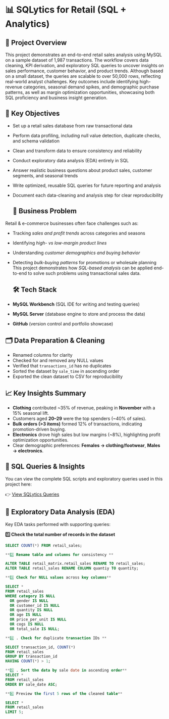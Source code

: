 # 📊  SQLytics for Retail (SQL + Analytics)

## 📝 Project Overview

This project demonstrates an end-to-end retail sales analysis using MySQL on a sample dataset of 1,987 transactions. The workflow covers data cleaning, KPI derivation, and exploratory SQL queries to uncover insights on sales performance, customer behavior, and product trends. Although based on a small dataset, the queries are scalable to over 50,000 rows, reflecting real-world analyst challenges. Key outcomes include identifying high-revenue categories, seasonal demand spikes, and demographic purchase patterns, as well as margin optimization opportunities, showcasing both SQL proficiency and business insight generation.

## 🎯 Key Objectives

- Set up a retail sales database from raw transactional data
- Perform data profiling, including null value detection, duplicate checks, and schema validation
- Clean and transform data to ensure consistency and reliability
- Conduct exploratory data analysis (EDA) entirely in SQL
- Answer realistic business questions about product sales, customer segments, and seasonal trends
- Write optimized, reusable SQL queries for future reporting and analysis
- Document each data-cleaning and analysis step for clear reproducibility

  ## 📌 Business Problem  

Retail & e-commerce businesses often face challenges such as:  

- Tracking *sales and profit trends* across categories and seasons  
- Identifying *high- vs low-margin product lines* 
- Understanding *customer demographics and buying behavior* 
- Detecting *bulk-buying patterns* for promotions or wholesale planning  
This project demonstrates how *SQL-based analysis* can be applied end-to-end to solve such problems using transactional sales data.  

  ## 🛠️ Tech Stack

- **MySQL Workbench** (SQL IDE for writing and testing queries)  
- **MySQL Server** (database engine to store and process the data)  
- **GitHub** (version control and portfolio showcase)
  
## 🗂️ Data Preparation & Cleaning

- Renamed columns for clarity  
- Checked for and removed any NULL values  
- Verified that `transactions_id` has no duplicates  
- Sorted the dataset by `sale_time` in ascending order  
- Exported the clean dataset to CSV for reproducibility

 ## 📈 Key Insights Summary  

- **Clothing** contributed ~35% of revenue, peaking in **November** with a 15% seasonal lift.  
- Customers aged **20–29** were the top spenders (~40% of sales).  
- **Bulk orders (>3 items)** formed 12% of transactions, indicating promotion-driven buying.  
- **Electronics** drove high sales but low margins (~8%), highlighting profit optimization opportunities.  
- Clear demographic preferences: **Females → clothing/footwear**, **Males → electronics**.

## 📜 SQL Queries & Insights  
You can view the complete SQL scripts and exploratory queries used in this project here:  

👉 [View SQLytics Queries](https://github.com/yashisingh-ds/-SQLytics-for-Retail-SQL-Analytics-/blob/main/SQLytics%20for%20Retail%20(SQL%20%2B%20Analytics).sql)  

## 🔎 Exploratory Data Analysis (EDA)

Key EDA tasks performed with supporting queries:

**1️⃣ Check the total number of records in the dataset**  

```SQL
SELECT COUNT(*) FROM retail_sales;

**2️⃣ Rename table and columns for consistency **

ALTER TABLE retail_matrix.retail_sales RENAME TO retail_sales;
ALTER TABLE retail_sales RENAME COLUMN quantiy TO quantity;

**3️⃣ Check for NULL values across key columns**

SELECT *
FROM retail_sales
WHERE category IS NULL
  OR gender IS NULL
  OR customer_id IS NULL
  OR quantity IS NULL
  OR age IS NULL
  OR price_per_unit IS NULL
  OR cogs IS NULL
  OR total_sale IS NULL;

**4️⃣ . Check for duplicate transaction IDs **

SELECT transaction_id, COUNT(*)
FROM retail_sales
GROUP BY transaction_id
HAVING COUNT(*) > 1;

**5️⃣ . Sort the data by sale date in ascending order**
SELECT *
FROM retail_sales
ORDER BY sale_date ASC;

**6️⃣ Preview the first 5 rows of the cleaned table**

SELECT *
FROM retail_sales
LIMIT 5;



 

